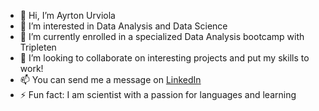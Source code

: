 - 👋 Hi, I’m Ayrton Urviola
- 👀 I’m interested in Data Analysis and Data Science
- 🌱 I’m currently enrolled in a specialized Data Analysis bootcamp with Tripleten
- 💞️ I’m looking to collaborate on interesting projects and put my skills to work!
- 📫 You can send me a message on [LinkedIn](https://www.linkedin.com/in/ayrton-urviola-antezana/)
- ⚡ Fun fact: I am scientist with a passion for languages and learning

<!---
aurvantGitHub/aurvantGitHub is a ✨ special ✨ repository because its `README.md` (this file) appears on your GitHub profile.
You can click the Preview link to take a look at your changes.
--->
